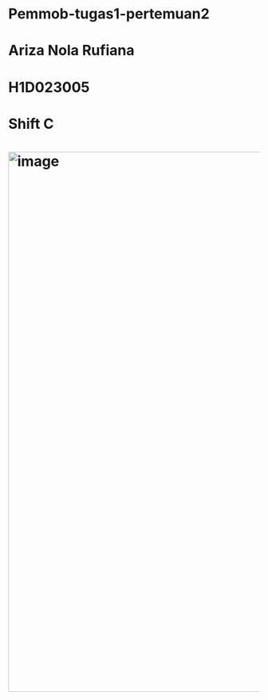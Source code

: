 # Pemmob-tugas1-pertemuan2
# Ariza Nola Rufiana
# H1D023005
# Shift C
# <img width="1920" height="1080" alt="image" src="https://github.com/Anora1105/Pemmob-tugas1-pertemuan2/commit/006c4a0e5dc2752e82ecff860ed40add2b0c2406" />
